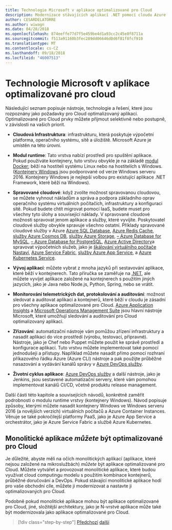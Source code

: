 ```yaml
---
title: Technologie Microsoft v aplikace optimalizované pro Cloud
description: Modernizace stávajících aplikací .NET pomocí cloudu Azure a Windows kontejnery | Technologie Microsoft v aplikace optimalizované pro Cloud
author: CESARDELATORRE
ms.author: wiwagn
ms.date: 04/28/2018
ms.openlocfilehash: 874eeffe77d7f5e459be4d1a93cc2c45e8f8711a
ms.sourcegitcommit: f513a91160b3fec289dd06646d0d6f81f8fcf910
ms.translationtype: MT
ms.contentlocale: cs-CZ
ms.lasthandoff: 09/18/2018
ms.locfileid: "46007513"
---
```

# <a name="microsoft-technologies-in-cloud-optimized-applications"></a>Technologie Microsoft v aplikace optimalizované pro cloud

Následující seznam popisuje nástroje, technologie a řešení, které jsou rozpoznány jako požadavky pro Cloud optimalizovaný aplikací. Optimalizované pro Cloud prvky můžete přijmout selektivně nebo postupně, v závislosti na vašich priorit.

-   **Cloudová Infrastruktura**: infrastrukturu, která poskytuje výpočetní platforma, operačního systému, sítě a úložiště. Microsoft Azure je umístěn na této úrovni.

-   **Modul runtime**: Tato vrstva nabízí prostředí pro spuštění aplikace. Pokud používáte kontejnery, tuto vrstvu obvykle je na základě [modul Docker](https://docs.docker.com/engine/); běží na hostiteli systému Linux nebo na hostitelích s Windows. ([Kontejnery Windows](https://docs.microsoft.com/virtualization/windowscontainers/about/) jsou podporované od verze Windows serveru 2016. Kontejnery Windows je nejlepší volbou pro existující aplikace .NET Framework, které běží na Windows).

-   **Spravované cloudové**: když zvolíte možnost spravovanou cloudovou, se můžete vyhnout nákladům a správa a podpora základního oprav operačního systému virtuálních počítačích, infrastruktury a konfiguraci sítě. Pokud budete chtít migrovat pomocí IaaS, budete muset pro všechny tyto úlohy a související náklady. V spravované cloudové možnosti spravovat jenom aplikace a služby, které vyvíjíte. Poskytovatel cloudové služby obvykle spravuje všechno ostatní. Příklady spravované cloudové služby v Azure [Azure SQL Database](https://azure.microsoft.com/services/sql-database), [Azure Redis Cache](https://azure.microsoft.com/services/cache/), [služby Azure Cosmos DB](https://azure.microsoft.com/services/cosmos-db/), [služby Azure Storage](https://azure.microsoft.com/services/storage/), [– Azure Database for MySQL](https://azure.microsoft.com/services/mysql/), [– Azure Database for PostgreSQL](https://azure.microsoft.com/services/postgresql/), [Azure Active Directory](https://azure.microsoft.com/services/active-directory/)a spravovat výpočetních služeb, jako je [škálování virtuálního počítače Nastaví](https://azure.microsoft.com/services/virtual-machine-scale-sets/), [Azure Service Fabric](https://azure.microsoft.com/services/service-fabric/), [služby Azure App Service](https://azure.microsoft.com/services/app-service/), a [Azure Kubernetes Service](https://azure.microsoft.com/services/container-service/).

-   **Vývoj aplikací**: můžete vybrat z mnoha jazyků při sestavování aplikace, které běží v kontejnerech. Tato příručka se zaměřuje na [.NET](https://www.microsoft.com/net), ale můžete vyvíjet aplikace založené na kontejnerech s použitím jiných jazycích, jako je Java nebo Node.js, Python, Spring, nebo se vrátit.

-   **Monitorování telemetrických dat, protokolování a auditování**: možnost sledovat a auditovat aplikací a kontejnerů, které běží v cloudu je zásadní pro všechny aplikace optimalizované pro Cloud. [Azure Application Insights](https://azure.microsoft.com/services/application-insights/) a [Microsoft Operations Management Suite](https://www.microsoft.com/cloud-platform/operations-management-suite) jsou hlavní nástroje Microsoft, které umožňují sledování a auditování pro Cloud optimalizovaný aplikací.

-   **Zřizování**: automatizační nástroje vám pomůžou zřízení infrastruktury a nasadit aplikaci do více prostředí (výrobu, testovací, přípravné). Nástroje, jako je Chef nebo Puppet můžete použít ke správě prostředí a konfigurace aplikací. Tuto vrstvu můžete implementovat také pomocí jednodušeji a přístupy. Například můžete nasadit přímo pomocí rozhraní příkazového řádku Azure (Azure CLI) nástroje a pak použijte průběžné nasazování a vydávání kanálů správy v [Azure DevOps služby](https://visualstudio.microsoft.com/team-services/).

-   **Životní cyklus aplikace**: [Azure DevOps služby](https://visualstudio.microsoft.com/team-services/) a další nástroje, jako je Jenkins, jsou sestavené automatizační servery, které vám pomohou implementovat kanálů CI/CD, včetně produktu release management.

Další části této kapitole a souvisejících návodů, konkrétně zaměřit podrobnosti o modulu runtime vrstvy (kontejnery Windows). Návod popisuje způsoby, kterými můžete nasadit kontejnery Windows ve Windows serveru 2016 (a novějších verzích) virtuálních počítačů a Azure Container Instances. Věnuje se také pokročilejší platformy PaaS, jako je Azure App Service a orchestrátor, jako je Azure Service Fabric a službě Azure Kubernetes.

## <a name="monolithic-applications-can-be-cloud-optimized"></a>Monolitické aplikace *můžete* být optimalizované pro Cloud

Je důležité, abyste měli na očích monolitických aplikací (aplikace, které nejsou založené na mikroslužbách) *můžete* být aplikace optimalizované pro Cloud. Můžete vytvářet a provozovat monolitické aplikace, které budou využívat cloud computingu modelu s použitím kombinace kontejnerů, průběžné doručování a DevOps. Pokud stávající monolitické aplikace hodí pro vaše obchodní cíle, můžete ji modernizovat a nastavte ji optimalizovaných pro Cloud.

Podobně pokud monolitické aplikace mohou být aplikace optimalizované pro Cloud, jiné, složitější architektury, jako je N-vrstvé aplikace může také být modernizovala jako aplikace optimalizované pro Cloud.

>[!div class="step-by-step"]
[Předchozí](reasons-to-modernize-existing-net-apps-to-cloud-optimized-applications.md)
[další](what-about-cloud-native-applications.md)
